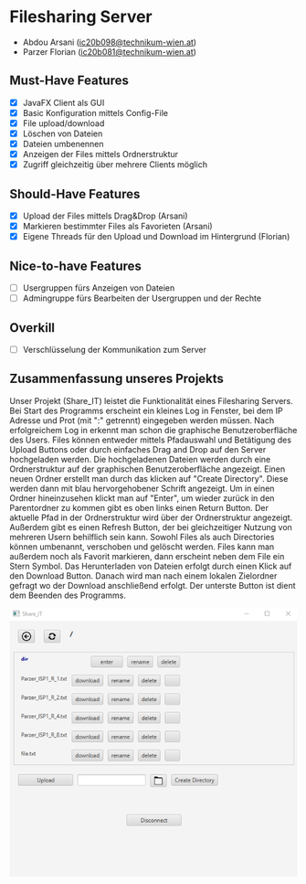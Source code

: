 # Filesharing Server

- Abdou Arsani (ic20b098@technikum-wien.at)
- Parzer Florian (ic20b081@technikum-wien.at)

## Must-Have Features

- [x] JavaFX Client als GUI
- [x] Basic Konfiguration mittels Config-File
- [x] File upload/download
- [x] Löschen von Dateien
- [x] Dateien umbenennen
- [x] Anzeigen der Files mittels Ordnerstruktur
- [x] Zugriff gleichzeitig über mehrere Clients möglich

## Should-Have Features

- [x] Upload der Files mittels Drag&Drop (Arsani)
- [x] Markieren bestimmter Files als Favorieten (Arsani)
- [x] Eigene Threads für den Upload und Download im Hintergrund (Florian)

## Nice-to-have Features

- [ ] Usergruppen fürs Anzeigen von Dateien
- [ ] Admingruppe fürs Bearbeiten der Usergruppen und der Rechte

## Overkill

- [ ] Verschlüsselung der Kommunikation zum Server


## Zusammenfassung unseres Projekts
Unser Projekt (Share_IT) leistet die Funktionalität eines Filesharing Servers. Bei Start des Programms erscheint ein kleines Log in Fenster, bei dem IP Adresse und Prot (mit ":" getrennt) eingegeben werden müssen. Nach erfolgreichem Log in erkennt man schon die graphische Benutzeroberfläche des Users. Files können entweder mittels Pfadauswahl und Betätigung des Upload Buttons oder durch einfaches Drag and Drop auf den Server hochgeladen werden. Die hochgeladenen Dateien werden durch eine Ordnerstruktur auf der graphischen Benutzeroberfläche angezeigt. Einen neuen Ordner erstellt man durch das klicken auf "Create Directory". Diese werden dann mit blau hervorgehobener Schrift angezeigt. Um in einen Ordner hineinzusehen klickt man auf "Enter", um wieder zurück in den Parentordner zu kommen gibt es oben links einen Return Button. Der aktuelle Pfad in der Ordnerstruktur wird über der Ordnerstruktur angezeigt. Außerdem gibt es einen Refresh Button, der bei gleichzeitiger Nutzung von mehreren Usern behilflich sein kann. Sowohl Files als auch Directories können umbenannt, verschoben und gelöscht werden. Files kann man außerdem noch als Favorit markieren, dann erscheint neben dem File ein Stern Symbol. Das Herunterladen von Dateien erfolgt durch einen Klick auf den Download Button. Danach wird man nach einem lokalen Zielordner gefragt wo der Download anschließend erfolgt. Der unterste Button ist dient dem Beenden des Programms.

![Alt text](/GUI.PNG?raw=true "Ansicht nach Login")
